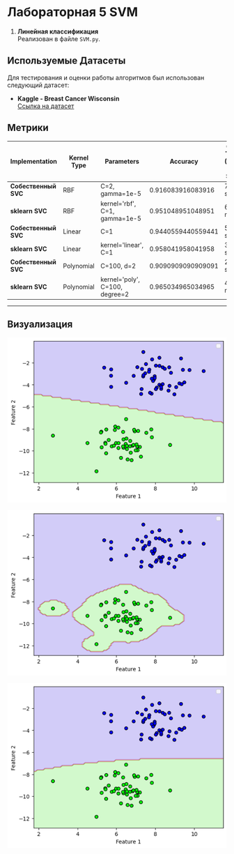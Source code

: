 # Лабораторная 5 **SVM**

1. **Линейная классификация**  
    Реализован в файле `SVM.py`.

## Используемые Датасеты

Для тестирования и оценки работы алгоритмов был использован следующий датасет:

 - **Kaggle - Breast Cancer Wisconsin**  
   [Ссылка на датасет](https://www.kaggle.com/datasets/uciml/breast-cancer-wisconsin-data)

   

## Метрики

| Implementation                      | Kernel Type  | Parameters                      | Accuracy       | CPU Time (User + Sys) | Wall Time    |
|-------------------------------------|--------------|----------------------------------|----------------|-----------------------|--------------|
| **Собественный SVC**          | RBF          | C=2, gamma=1e-5                 | 0.916083916083916 | 7.57 s               | 5.05 s       |
| **sklearn SVC**                    | RBF          | kernel='rbf', C=1, gamma=1e-5   | 0.951048951048951 | 604 ms               | 60.6 ms      |
| **Собественный SVC**          | Linear       | C=1                             | 0.9440559440559441 | 52.3 s               | 50.6 s       |
| **sklearn SVC**                    | Linear       | kernel='linear', C=1            | 0.958041958041958 | 3.45 s               | 805 ms       |
| **Собественный SVC**          | Polynomial   | C=100, d=2                      | 0.9090909090909091 | 23.9 s               | 21.8 s       |
| **sklearn SVC**                    | Polynomial   | kernel='poly', C=100, degree=2  | 0.965034965034965 | 4.02 ms              | 3.2 ms       |

---

## Визуализация 
![Линейное ядро](images/image.png)

![RBF ядро](images/rbf.png)

![Полиномиальное ядро](images/poly.png)

